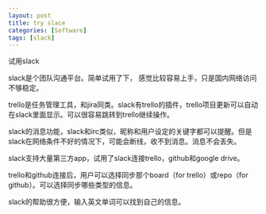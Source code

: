 ```yaml
---
layout: post
title: try slace
categories: [Software]
tags: [slack]
---
```


试用slack

slack是个团队沟通平台。简单试用了下， 感觉比较容易上手，只是国内网络访问不够稳定。

trello是任务管理工具，和jira同类。slack有trello的插件，trello项目更新可以自动在slack里面显示。可以很容易跳转到trello继续操作。

slack的消息功能，slack和irc类似，昵称和用户设定的关键字都可以提醒。但是slack在网络条件不好的情况下，可能会断线，收不到消息。消息不会丢失。


slack支持大量第三方app，试用了slack连接trello，github和google drive。

trello和github连接后，用户可以选择同步那个board（for trello）或repo（for github）。可以选择同步哪些类型的信息。

slack的帮助很方便，输入英文单词可以找到自己的信息。
